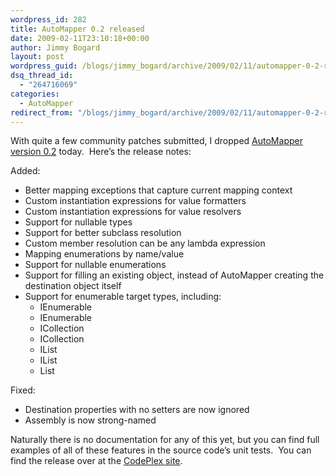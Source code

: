 ```yaml
---
wordpress_id: 282
title: AutoMapper 0.2 released
date: 2009-02-11T23:10:18+00:00
author: Jimmy Bogard
layout: post
wordpress_guid: /blogs/jimmy_bogard/archive/2009/02/11/automapper-0-2-released.aspx
dsq_thread_id:
  - "264716069"
categories:
  - AutoMapper
redirect_from: "/blogs/jimmy_bogard/archive/2009/02/11/automapper-0-2-released.aspx/"
---
```

With quite a few community patches submitted, I dropped [AutoMapper](http://www.codeplex.com/AutoMapper) [version 0.2](http://www.codeplex.com/AutoMapper/Release/ProjectReleases.aspx?ReleaseId=23119) today.&#160; Here’s the release notes:

Added:

  * Better mapping exceptions that capture current mapping context 
  * Custom instantiation expressions for value formatters 
  * Custom instantiation expressions for value resolvers 
  * Support for nullable types 
  * Support for better subclass resolution 
  * Custom member resolution can be any lambda expression 
  * Mapping enumerations by name/value 
  * Support for nullable enumerations 
  * Support for filling an existing object, instead of AutoMapper creating the destination object itself 
  * Support for enumerable target types, including: 
      * IEnumerable 
      * IEnumerable<T> 
      * ICollection 
      * ICollection<T> 
      * IList 
      * IList<T> 
      * List<T>

Fixed:

  * Destination properties with no setters are now ignored 
  * Assembly is now strong-named 

Naturally there is no documentation for any of this yet, but you can find full examples of all of these features in the source code’s unit tests.&#160; You can find the release over at the [CodePlex site](http://www.codeplex.com/AutoMapper/Release/ProjectReleases.aspx?ReleaseId=23119).